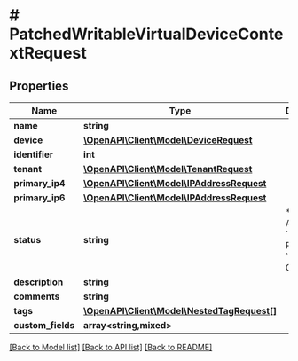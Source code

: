# # PatchedWritableVirtualDeviceContextRequest

## Properties

Name | Type | Description | Notes
------------ | ------------- | ------------- | -------------
**name** | **string** |  | [optional]
**device** | [**\OpenAPI\Client\Model\DeviceRequest**](DeviceRequest.md) |  | [optional]
**identifier** | **int** |  | [optional]
**tenant** | [**\OpenAPI\Client\Model\TenantRequest**](TenantRequest.md) |  | [optional]
**primary_ip4** | [**\OpenAPI\Client\Model\IPAddressRequest**](IPAddressRequest.md) |  | [optional]
**primary_ip6** | [**\OpenAPI\Client\Model\IPAddressRequest**](IPAddressRequest.md) |  | [optional]
**status** | **string** | * &#x60;active&#x60; - Active * &#x60;planned&#x60; - Planned * &#x60;offline&#x60; - Offline | [optional]
**description** | **string** |  | [optional]
**comments** | **string** |  | [optional]
**tags** | [**\OpenAPI\Client\Model\NestedTagRequest[]**](NestedTagRequest.md) |  | [optional]
**custom_fields** | **array<string,mixed>** |  | [optional]

[[Back to Model list]](../../README.md#models) [[Back to API list]](../../README.md#endpoints) [[Back to README]](../../README.md)
